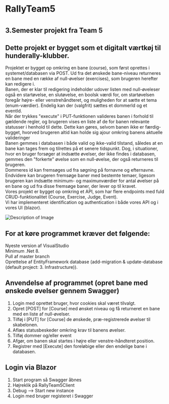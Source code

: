 <h1><strong>RallyTeam5</strong><h1/>
<h2>3.Semester projekt fra Team 5</h2>

## Dette projekt er bygget som et digitalt værtkøj til hunderally-klubber. 
Projektet er bygget op omkring en bane (course), som først oprettes i systemet/databasen via POST. Ud fra det ønskede bane-niveau returneres en bane med en række af null-øvelser (exercises), som brugeren herefter kan redigere i. <br/>
Banen, der er klar til redigering indeholder udover listen med null-øveleser også en startøvelse, en slutøvelse, en boolsk værdi for, om startøvelsen foregår højre- eller venstrehåndteret, og muligheden for at sætte et tema (enum-værdier). Endelig kan der (valgfrit) sættes et dommerId og et eventId.<br/>
Når der trykkes "execute" i PUT-funktionen valideres banen i forhold til gældende regler, og brugeren vises en liste af de for banen relevante statusser i henhold til dette. Dette kan gøres, selvom banen ikke er færdig-bygget, hvorved brugeren altid kan holde sig ajour omkring banens aktuelle valideringer <br/>
Banen gemmes i databasen i både valid og ikke-valid tilstand, således at en bane kan tages frem og tilrettes på et senere tidspunkt. 
Dog, i situationer, hvor en bruger forsøger at indsætte øvelser, der ikke findes i databasen, gemmes den "forkerte" øvelse som en null-øvelse, der også returneres til brugeren. <br/>
Dommeres id kan fremsøges ud fra søgning på fornavne og efternavne.<br/>
Endvidere kan brugeren fremsøge baner med bestemte temaer, ligesom brugeren kan indsætte minimum- og maximunværdier for antal øvelser på en bane og ud fra disse fremsøge baner, der lever op til kravet.<br/>
Vores projekt er bygget op omkring et API, som har flere endpoints med fuld CRUD-funktionalitet (Course, Exercise, Judge, Event).<br/>
Vi har implementeret identification og authentication i både vores API og i vores UI (blazor).


 <img src="https://i.imgur.com/KPQxsYn.png" alt="Description of Image">

## For at køre programmet kræver det følgende:
Nyeste version af VisualStudio <br>
Minimum .Net 8. <br/>
Pull af master branch <br>
Oprettelse af EntityFramework database (add-migration & update-database (default project: 3. Infrastructure)). <br/>

## Anvendelse af programmet (opret bane med ønskede øvelser gennem Swagger)
1. Login med oprettet bruger, hvor cookies skal været tilvalgt. <br/>
2. Opret [POST] for [Course] med ønsket niveau og få returneret en bane med en liste af null-øvelser.
3. Tilføj i [PUT] for [Course] de ønskede, præ-registrerede øvelser til skabelonen.
4. Aflæs statusbeskeder omkring krav til banens øvelser.
5. Tilføj dommer og/eller event
6. Afgør, om banen skal startes i højre eller venstre-håndteret position.
7. Registrer med [Execute] den foreløbige eller den endelige bane i databasen.
   
## Login via Blazor
1. Start program så Swagger åbnes
2. Højreklik på RallyTeam5Client
3. Debug --> Start new instance
4. Login med bruger registeret i Swagger

